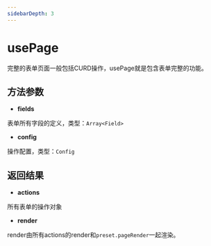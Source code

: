 ```yaml
---
sidebarDepth: 3
---
```

# usePage

完整的表单页面一般包括CURD操作，usePage就是包含表单完整的功能。

<ExampleDoc>
<UsePage>
</UsePage>
<template #code>

<<< @/examples/UsePage.vue

<<< @/examples/user.js

</template>
</ExampleDoc>

## 方法参数

- **fields**

表单所有字段的定义，类型：`Array<Field>`

- **config**

操作配置，类型：`Config`

## 返回结果
- **actions**

所有表单的操作对象

- **render**

render由所有actions的render和`preset.pageRender`一起渲染。
